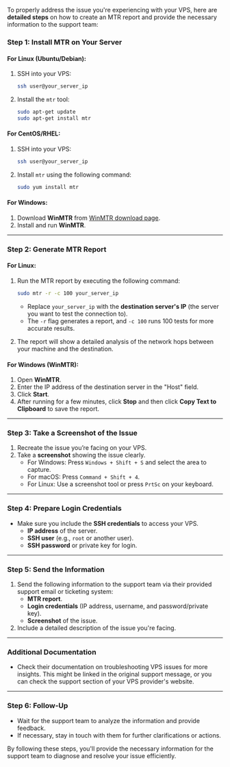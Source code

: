 To properly address the issue you're experiencing with your VPS, here are **detailed steps** on how to create an MTR report and provide the necessary information to the support team:

### **Step 1: Install MTR on Your Server**

#### For Linux (Ubuntu/Debian):
1. SSH into your VPS:
   ```bash
   ssh user@your_server_ip
   ```
2. Install the `mtr` tool:
   ```bash
   sudo apt-get update
   sudo apt-get install mtr
   ```

#### For CentOS/RHEL:
1. SSH into your VPS:
   ```bash
   ssh user@your_server_ip
   ```
2. Install `mtr` using the following command:
   ```bash
   sudo yum install mtr
   ```

#### For Windows:
1. Download **WinMTR** from [WinMTR download page](https://sourceforge.net/projects/winmtr/).
2. Install and run **WinMTR**.

---

### **Step 2: Generate MTR Report**

#### For Linux:
1. Run the MTR report by executing the following command:
   ```bash
   sudo mtr -r -c 100 your_server_ip
   ```
   - Replace `your_server_ip` with the **destination server's IP** (the server you want to test the connection to).
   - The `-r` flag generates a report, and `-c 100` runs 100 tests for more accurate results.

2. The report will show a detailed analysis of the network hops between your machine and the destination.

#### For Windows (WinMTR):
1. Open **WinMTR**.
2. Enter the IP address of the destination server in the "Host" field.
3. Click **Start**.
4. After running for a few minutes, click **Stop** and then click **Copy Text to Clipboard** to save the report.

---

### **Step 3: Take a Screenshot of the Issue**
1. Recreate the issue you’re facing on your VPS.
2. Take a **screenshot** showing the issue clearly.
   - For Windows: Press `Windows + Shift + S` and select the area to capture.
   - For macOS: Press `Command + Shift + 4`.
   - For Linux: Use a screenshot tool or press `PrtSc` on your keyboard.

---

### **Step 4: Prepare Login Credentials**
- Make sure you include the **SSH credentials** to access your VPS.
  - **IP address** of the server.
  - **SSH user** (e.g., `root` or another user).
  - **SSH password** or private key for login.

---

### **Step 5: Send the Information**
1. Send the following information to the support team via their provided support email or ticketing system:
   - **MTR report**.
   - **Login credentials** (IP address, username, and password/private key).
   - **Screenshot** of the issue.
2. Include a detailed description of the issue you're facing.

---

### **Additional Documentation**
- Check their documentation on troubleshooting VPS issues for more insights. This might be linked in the original support message, or you can check the support section of your VPS provider's website.

---

### **Step 6: Follow-Up**
- Wait for the support team to analyze the information and provide feedback.
- If necessary, stay in touch with them for further clarifications or actions.

By following these steps, you'll provide the necessary information for the support team to diagnose and resolve your issue efficiently.
